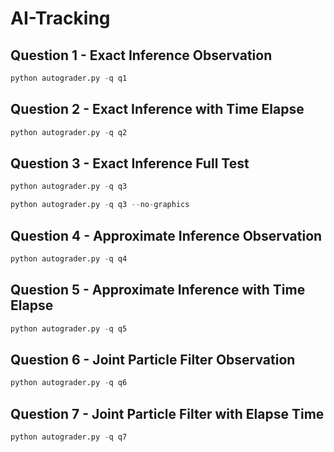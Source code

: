 # AI-Tracking
## Question 1 - Exact Inference Observation

```python
python autograder.py -q q1
```

## Question 2 - Exact Inference with Time Elapse

```python
python autograder.py -q q2
```

## Question 3 - Exact Inference Full Test
```python
python autograder.py -q q3
```
```python
python autograder.py -q q3 --no-graphics
```

## Question 4 - Approximate Inference Observation
```python
python autograder.py -q q4
```

## Question 5 - Approximate Inference with Time Elapse
```python
python autograder.py -q q5
```

## Question 6 - Joint Particle Filter Observation
```python
python autograder.py -q q6
```

## Question 7 - Joint Particle Filter with Elapse Time
```python
python autograder.py -q q7
```